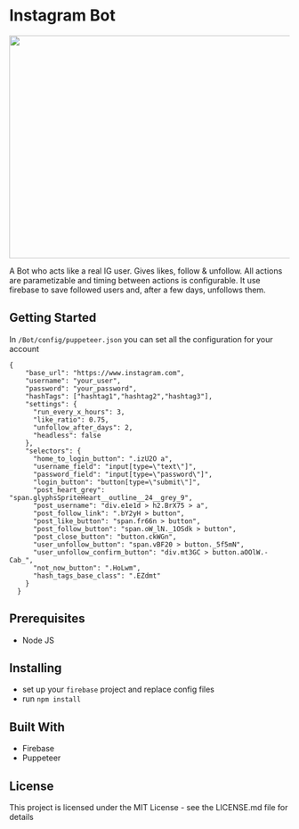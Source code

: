 # Instagram Bot

<img src="https://media.giphy.com/media/jV5TVRhrbSdlt4skat/giphy.gif" width="600" height="400" />

A Bot who acts like a real IG user. Gives likes, follow & unfollow. All actions are parametizable and timing between actions is configurable. It use firebase to save followed users and, after a few days, unfollows them.

## Getting Started

In ```/Bot/config/puppeteer.json``` you can set all the configuration for your account
```
{
    "base_url": "https://www.instagram.com",
    "username": "your_user",
    "password": "your_password",
    "hashTags": ["hashtag1","hashtag2","hashtag3"],
    "settings": {
      "run_every_x_hours": 3,
      "like_ratio": 0.75,
      "unfollow_after_days": 2,
      "headless": false
    },
    "selectors": {
      "home_to_login_button": ".izU2O a",
      "username_field": "input[type=\"text\"]",
      "password_field": "input[type=\"password\"]",
      "login_button": "button[type=\"submit\"]",
      "post_heart_grey": "span.glyphsSpriteHeart__outline__24__grey_9",
      "post_username": "div.e1e1d > h2.BrX75 > a",
      "post_follow_link": ".bY2yH > button",
      "post_like_button": "span.fr66n > button",
      "post_follow_button": "span.oW_lN._1OSdk > button",
      "post_close_button": "button.ckWGn",
      "user_unfollow_button": "span.vBF20 > button._5f5mN",
      "user_unfollow_confirm_button": "div.mt3GC > button.aOOlW.-Cab_",
      "not_now_button": ".HoLwm",
      "hash_tags_base_class": ".EZdmt"
    }
  }
```
## Prerequisites

* Node JS


## Installing

* set up your ```firebase``` project and replace config files
* run ```npm install```

## Built With

* Firebase
* Puppeteer

## License

This project is licensed under the MIT License - see the LICENSE.md file for details

